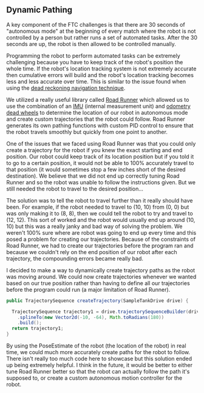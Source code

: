 ## Dynamic Pathing

A key component of the FTC challenges is that there are 30 seconds of "autonomous mode" at the beginning of every match where the robot is not controlled
by a person but rather runs a set of automated tasks. After the 30 seconds are up, the robot is then allowed to be controlled manually.

Programming the robot to perform automated tasks can be extremely challenging because you have to keep track of the robot's position the whole time. If the robot's location tracking system is not extremely accurate then cumulative errors will build and the robot's location tracking becomes less and less accurate over time. This is similar to the issue found when using the [dead reckoning navigation technique](https://en.wikipedia.org/wiki/Dead_reckoning).

We utilized a really useful library called [Road Runner](https://learnroadrunner.com/#frequently-asked-questions) which allowed us to use the combination of an [IMU](https://en.wikipedia.org/wiki/Inertial_measurement_unit) (internal measurement unit) and [odometry dead wheels](https://gm0.org/en/latest/docs/common-mechanisms/dead-wheels.html) to determine the location of our robot in autonomous mode and create custom trajectories that the robot could follow. Road Runner generates its own pathing functions with custom PID control to ensure that the robot travels smoothly but quickly from one point to another.

One of the issues that we faced using Road Runner was that you could only create a trajectory for the robot if you knew the exact starting and end position. Our robot could keep track of its location position but if you told it to go to a certain position, it would not be able to 100% accurately travel to that position (it would sometimes stop a few inches short of the desired destination). We believe that we did not end up correctly tuning Road Runner and so the robot was unable to follow the instructions given. But we still needed the robot to travel to the desired position...

The solution was to tell the robot to travel further than it really should have been. For example, if the robot needed to travel to (10, 10) from (0, 0) but was only making it to (8, 8), then we could tell the robot to try and travel to (12, 12). This sort of worked and the robot would usually end up around (10, 10) but this was a really janky and bad way of solving the problem. We weren't 100% sure where are robot was going to end up every time and this posed a problem for creating our trajectories. Because of the constraints of Road Runner, we had to create our trajectories before the program ran and because we couldn't rely on the end position of our robot after each trajectory, the compounding errors became really bad.

I decided to make a way to dynamically create trajectory paths as the robot was moving around. We could now create trajectories whenever we wanted based on our true position rather than having to define all our trajectories before the program could run (a major limitation of Road Runner). 

```java
public TrajectorySequence createTrajectory(SampleTankDrive drive) {

  TrajectorySequence trajectory1 = drive.trajectorySequenceBuilder(drive.getPoseEstimate())
    .splineTo(new Vector2d(-10, -64), Math.toRadians(180))
    .build();
  return trajectory1;
}
```
By using the PoseEstimate of the robot (the location of the robot) in real time, we could much more accurately create paths for the robot to follow. There isn't really too much code here to showcase but this solution ended up being extremely helpful. I think in the future, it would be better to either tune Road Runner better so that the robot can actually follow the path it's supposed to, or create a custom autonomous motion controller for the robot.
